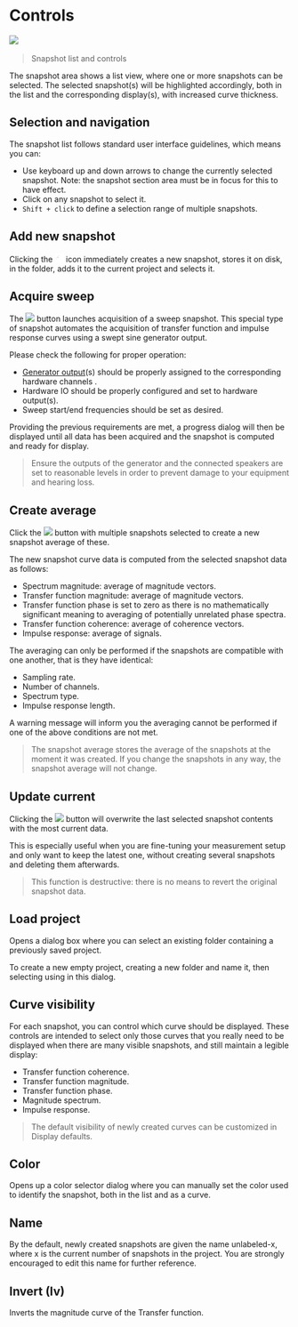 # Controls
![](https://media.githubusercontent.com/media/FLUX-SE/doc_images/main/Analyzer/Snapshots/Main.png)

> Snapshot list and controls

The snapshot area shows a list view, where one or more snapshots can be selected.
The selected snapshot(s) will be highlighted accordingly, both in the list and the corresponding display(s), with increased curve thickness.

## Selection and navigation
The snapshot list follows standard user interface guidelines, which means you can:

* Use keyboard up and down arrows to change the currently selected snapshot.
Note: the snapshot section area must be in focus for this to have effect.
* Click on any snapshot to select it.
* <code>Shift + click</code> to define a selection range of multiple snapshots.

## Add new snapshot
Clicking the ![](include/CreateSnapshot.png) icon immediately creates a new snapshot, stores it on disk, in the folder, adds it to the current project and selects it.

## Acquire sweep
The ![](https://media.githubusercontent.com/media/FLUX-SE/doc_images/main/Analyzer/Generic/Sweep.png) button launches acquisition of a sweep snapshot. 
This special type of snapshot automates the acquisition of transfer function and impulse response curves using a swept sine generator output.

Please check the following for proper operation:

* [Generator output](12_Signal_generator_01_Signal_types.md)(s) should be properly assigned to the corresponding hardware channels .
* Hardware IO should be properly configured and set to hardware output(s).
* Sweep start/end frequencies should be set as desired.

Providing the previous requirements are met, a progress dialog will then be displayed until all data has been acquired and the snapshot is computed and ready for display.

> Ensure the outputs of the generator and the connected speakers are set to reasonable levels in order to prevent damage to your equipment and hearing loss.

## Create average
Click the ![](https://media.githubusercontent.com/media/FLUX-SE/doc_images/main/Analyzer/Generic/Average.png) button with multiple snapshots selected to create a new snapshot average of these.

The new snapshot curve data is computed from the selected snapshot data as follows:

* Spectrum magnitude: average of magnitude vectors.
* Transfer function magnitude: average of magnitude vectors.
* Transfer function phase is set to zero as there is no mathematically significant meaning to averaging of potentially unrelated phase spectra.
* Transfer function coherence: average of coherence vectors.
* Impulse response: average of signals.


The averaging can only be performed if the snapshots are compatible with one another, that is they have identical:

* Sampling rate.
* Number of channels.
* Spectrum type.
* Impulse response length.


A warning message will inform you the averaging cannot be performed if one of the above conditions are not met.

> The snapshot average stores the average of the snapshots at the moment it was created.
> If you change the snapshots in any way, the snapshot average will not change.

## Update current
Clicking the ![](https://media.githubusercontent.com/media/FLUX-SE/doc_images/main/Analyzer/Generic/Update.png) button will overwrite the last selected snapshot contents with the most current data.

This is especially useful when you are fine-tuning your measurement setup and only want to keep the latest one, without creating several snapshots and deleting them afterwards.

> This function is destructive: there is no means to revert the original
snapshot data.

## Load project
Opens a dialog box where you can select an existing folder containing a previously saved project.

To create a new empty project, creating a new folder and name it, then selecting using in this dialog.

## Curve visibility
For each snapshot, you can control which curve should be displayed. These controls are intended to select only those curves that you really need to be displayed when there are many visible snapshots, and still maintain a legible display:

* Transfer function coherence.
* Transfer function magnitude.
* Transfer function phase.
* Magnitude spectrum.
* Impulse response.

> The default visibility of newly created curves can be customized in Display defaults.

## Color
Opens up a color selector dialog where you can manually set the color used to identify the snapshot, both in the list and as a curve.

## Name
By the default, newly created snapshots are given the name <c>unlabeled-x</c>, where <c>x</c> is the current number of snapshots in the project. You are strongly encouraged to edit this name for further reference.

## Invert (Iv)
Inverts the magnitude curve of the Transfer function.

<!-- LIVEVERSION-->
<!-- TODO: Load IR, not documentated  -->
